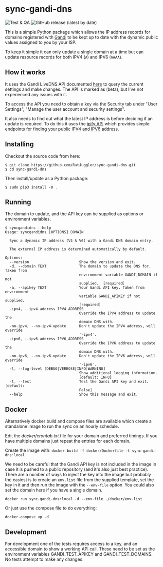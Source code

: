 # sync-gandi-dns

![Test & QA](https://github.com/RatJuggler/sync-gandi-dns/workflows/Test%20&%20QA/badge.svg)
![GitHub release (latest by date)](https://img.shields.io/github/v/release/RatJuggler/sync-gandi-dns)

This is a simple Python package which allows the IP address records for domains registered with [Gandi](https://www.gandi.net)
to be kept up to date with the dynamic public values assigned to you by your ISP.

To keep it simple it can only update a single domain at a time but can update resource records for both IPV4 (`A`) and IPV6 
(`AAAA`).

## How it works

It uses the Gandi LiveDNS API documented [here](https://api.gandi.net/docs/livedns/) to query the current settings and make 
changes. The API is marked as (beta), but I've not experienced any issues with it.

To access the API you need to obtain a key via the Security tab under "User Settings", "Manage the user account and security 
settings".

It also needs to find out what the latest IP address is before deciding if an update is required. To do this it uses the [ipify API](https://www.ipify.org/) 
which provides simple endpoints for finding your public [IPV4](https://api.ipify.org) and [IPV6](https://api6.ipify.org) address.

## Installing

Checkout the source code from here:

    $ git clone https://github.com/RatJuggler/sync-gandi-dns.git
    $ cd sync-gandi-dns

Then install/update as a Python package:

    $ sudo pip3 install -U .

## Running

The domain to update, and the API key can be supplied as options or environment variables.
```
$ syncgandidns --help
Usage: syncgandidns [OPTIONS] DOMAIN

  Sync a dynamic IP address (V4 & V6) with a Gandi DNS domain entry.

  The external IP address is determined automatically by default.

Options:
  --version                       Show the version and exit.
  -d, --domain TEXT               The domain to update the DNS for. Taken from
                                  environment variable GANDI_DOMAIN if not
                                  supplied.  [required]
  -a, --apikey TEXT               Your Gandi API key. Taken from environment
                                  variable GANDI_APIKEY if not supplied.
                                  [required]
  -ipv4, --ipv4-address IPV4_ADDRESS
                                  Override the IPV4 address to update the
                                  domain DNS with.
  -no-ipv4, --no-ipv4-update      Don't update the IPV4 address, will override
                                  '-ipv4'.
  -ipv6, --ipv6-address IPV6_ADDRESS
                                  Override the IPV6 address to update the
                                  domain DNS with.
  -no-ipv6, --no-ipv6-update      Don't update the IPV6 address, will override
                                  '-ipv6'.
  -l, --log-level [DEBUG|VERBOSE|INFO|WARNING]
                                  Show additional logging information.
                                  [default: INFO]
  -t, --test                      Test the Gandi API key and exit.  [default:
                                  False]
  --help                          Show this message and exit.
```
## Docker

Alternatively docker build and compose files are available which create a standalone image to run the sync on an hourly schedule.

Edit the *docker/crontab.txt* file for your domain and preferred timings. If you have multiple domains just repeat the entries for
each domain.

Create the image with: `docker build -f docker/Dockerfile -t sync-gandi-dns:local .`

We need to be careful that the Gandi API key is not included in the image in case it is pushed to a public repository (and it's 
also just best practice). There are a number of ways to inject the key into the image but probably the easiest is to create an 
`env.list` file from the supplied template, set the key in it and then run the image with the `--env-file` option. You could also
set the domain here if you have a single domain.

    docker run sync-gandi-dns:local -d --env-file ./docker/env.list

Or just use the compose file to do everything:

    docker-compose up -d

## Development

For development one of the tests requires access to a key, and an accessible domain to show a working API call. These need to be
set as the environment variables GANDI_TEST_APIKEY and GANDI_TEST_DOMAINS. No tests attempt to make any changes.
